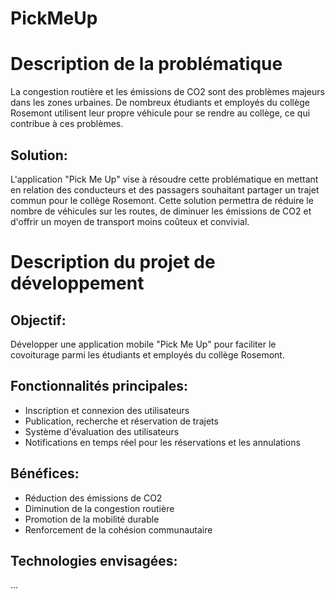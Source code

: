 # PickMeUp



# Description de la problématique 

La congestion routière et les émissions de CO2 sont des problèmes majeurs dans les zones urbaines. De nombreux étudiants et employés du collège Rosemont utilisent leur propre véhicule pour se rendre au collège, ce qui contribue à ces problèmes.

## Solution:

L'application "Pick Me Up" vise à résoudre cette problématique en mettant en relation des conducteurs et des passagers souhaitant partager un trajet commun pour le collège Rosemont. Cette solution permettra de réduire le nombre de véhicules sur les routes, de diminuer les émissions de CO2 et d'offrir un moyen de transport moins coûteux et convivial.

# Description du projet de développement

## Objectif:

Développer une application mobile "Pick Me Up" pour faciliter le covoiturage parmi les étudiants et employés du collège Rosemont.

## Fonctionnalités principales:

- Inscription et connexion des utilisateurs
- Publication, recherche et réservation de trajets
- Système d'évaluation des utilisateurs
- Notifications en temps réel pour les réservations et les annulations

## Bénéfices:

- Réduction des émissions de CO2
- Diminution de la congestion routière
- Promotion de la mobilité durable
- Renforcement de la cohésion communautaire

## Technologies envisagées:
<!-- Todo -->
...
